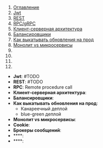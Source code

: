 1. [Оглавление](README.md)
1. [Jwt](#1)
1. [REST](#2)
1. [RPC/gRPC](#3)
1. [Клиент-серверная архитектура](#4)
1. [Балансировщики](#5)
1. [Как выкатывать обновления на прод](#6)
1. [Монолит vs микросервисы](#7)
1. [](#8)
1. [](#9)
1. [](#10)
1. [](#11)

* **Jwt**: <a name="1"></a> #TODO
* **REST**: <a name="2"></a> #TODO
* **RPC**: <a name="3"></a> Remote procedure call
* **Клиент-серверная архитектура**: <a name="4"></a>
* **Балансировщики**: <a name="5"></a>
* **Как выкатывать обновления на прод**: <a name="6"></a>
    * Канареечный деплой
    * blue-green деплой
* **Монолит vs микросервисы**: <a name="7"></a>
* **Cookie**: <a name="8"></a>
* **Брокеры сообщений**: <a name="9"></a>
* ****: <a name="10"></a>
* ****: <a name="11"></a>
